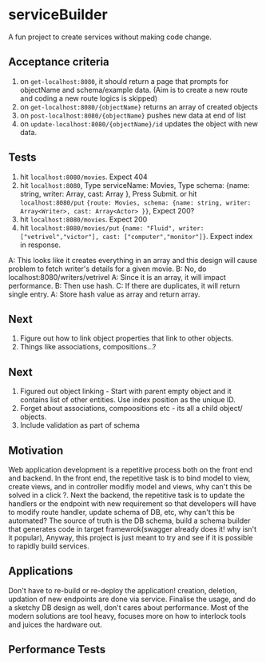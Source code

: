 # serviceBuilder
A fun project to create services without making code change. 


## Acceptance criteria

1. on `get-localhost:8080`, it should return a page that prompts for objectName and schema/example data. (Aim is to create a new route and coding a new route logics is skipped)
2. on `get-localhost:8080/{objectName}` returns an array of created objects
3. on `post-localhost:8080/{objectName}` pushes new data at end of list
4. on `update-localhost:8080/{objectName}/id` updates the object with new data.

## Tests

1. hit `localhost:8080/movies`. Expect 404
2. hit `localhost:8080`, Type serviceName: Movies, Type schema: {name: string, writer: Array<Writer>, cast: Array<Actor> }, Press Submit. or 
   hit `localhost:8080/put` `{route: Movies, schema: {name: string, writer: Array<Writer>, cast: Array<Actor> }}`, Expect 200?
3. hit `localhost:8080/movies`. Expect 200
4. hit `localhost:8080/movies/put` `{name: "Fluid", writer: ["vetrivel","victor"], cast: ["computer","monitor"]}`. Expect index in response.
  
  A: This looks like it creates everything in an array and this design will cause problem to fetch writer's details for a given movie. 
  B: No, do localhost:8080/writers/vetrivel
  A: Since it is an array, it will impact performance.
  B: Then use hash.
  C: If there are duplicates, it will return single entry.
  A: Store hash value as array and return array.


## Next

1. Figure out how to link object properties that link to other objects. 
2. Things like associations, compositions...?

## Next 

1. Figured out object linking - Start with parent empty object and it contains list of other entities. Use index position as the unique ID.
2. Forget about associations, compoositions etc - its all a child object/ objects.
3. Include validation as part of schema



## Motivation
Web application development is a repetitive process both on the front end and backend. In the front end, the repetitive task is to bind model to view, create views, and in controller modifiy model and views, why can't this be solved in a click ?. Next the backend, the repetitive task is to update the handlers or the endpoint with new requirement so that developers will have to modify route handler, update schema of DB, etc, why can't this be automated? The source of truth is the DB schema, build a schema builder that generates code in target framewrok(swagger already does it! why isn't it popular), Anyway, this project is just meant to try and see if it is possible to rapidly build services.

## Applications
Don't have to re-build or re-deploy the application! creation, deletion, updation of new endpoints are done via service.
Finalise the usage, and do a sketchy DB design as well, don't cares about performance. Most of the modern solutions are tool heavy, focuses more on how to interlock tools and juices the hardware out. 

## Performance Tests


